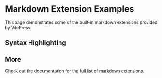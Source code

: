 # Markdown Extension Examples

This page demonstrates some of the built-in markdown extensions provided by VitePress.

## Syntax Highlighting


## More

Check out the documentation for the [full list of markdown extensions](https://vitepress.dev/guide/markdown).
